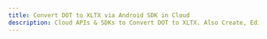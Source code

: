 ---title: Convert DOT to XLTX via Android SDK in Clouddescription: Cloud APIs & SDKs to Convert DOT to XLTX. Also Create, Edit & Render Microsoft Word & OpenOffice documents in the Cloud.---